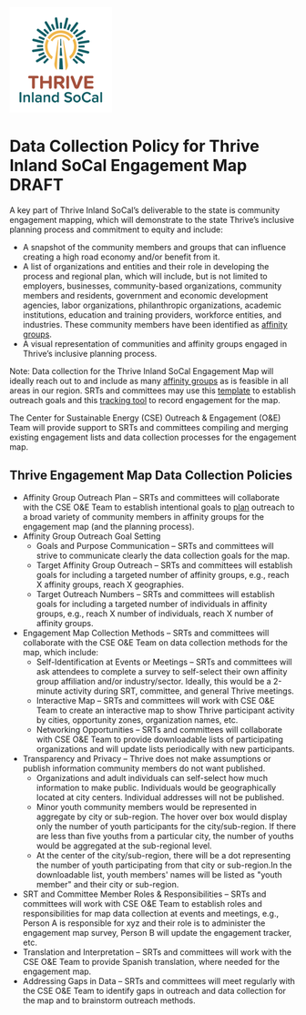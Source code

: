 ![Thrive Inland SoCal logo](https://github.com/thrive-archive/thrive-archive.github.io/blob/1702434137bb80fafb7136c9fb20250f619ffa92/thrive_inland_socal_logo_full_color_rgb_180px_w_72ppi.png) 

# Data Collection Policy for Thrive Inland SoCal Engagement Map DRAFT

A key part of Thrive Inland SoCal’s deliverable to the state is community engagement mapping, which will demonstrate to the state Thrive’s inclusive planning process and commitment to equity and include:

* A snapshot of the community members and groups that can influence creating a high road economy and/or benefit from it.  
* A list of organizations and entities and their role in developing the process and regional plan, which will include, but is not limited to employers, businesses, community-based organizations, community members and residents, government and economic development agencies, labor organizations, philanthropic organizations, academic institutions, education and training providers, workforce entities, and industries. These community members have been identified as [affinity groups](https://docs.google.com/document/d/1unv6QOePd0feVz1ifOuxTC4ieli2y3xc99R0B_xdXtI/edit).  
* A visual representation of communities and affinity groups engaged in Thrive’s inclusive planning process.

Note: Data collection for the Thrive Inland SoCal Engagement Map will ideally reach out to and include as many [affinity groups](https://docs.google.com/document/d/1unv6QOePd0feVz1ifOuxTC4ieli2y3xc99R0B_xdXtI/edit) as is feasible in all areas in our region. SRTs and committees may use this [template](https://docs.google.com/document/d/1xe-7gM5Xk-4L-eHiAyknDvJiMq_bf9usgoTrxq934qc/edit) to establish outreach goals and this [tracking tool](https://docs.google.com/spreadsheets/d/104d4mE_CdyiBPiHUqd9VUsIvt7EKPMvIF0h4-kwhXyA/edit?usp=sharing) to record engagement for the map.

The Center for Sustainable Energy (CSE) Outreach & Engagement (O\&E) Team will provide support to SRTs and committees compiling and merging existing engagement lists and data collection processes for the engagement map.

## Thrive Engagement Map Data Collection Policies

* Affinity Group Outreach Plan – SRTs and committees will collaborate with the CSE O\&E Team to establish intentional goals to [plan](https://docs.google.com/document/d/1xe-7gM5Xk-4L-eHiAyknDvJiMq_bf9usgoTrxq934qc/edit) outreach to a broad variety of community members in affinity groups for the engagement map (and the planning process).  
* Affinity Group Outreach Goal Setting   
  * Goals and Purpose Communication – SRTs and committees will strive to communicate clearly the data collection goals for the map.  
  * Target Affinity Group Outreach – SRTs and committees will establish goals for including a targeted number of affinity groups, e.g., reach X affinity groups, reach X geographies.  
  * Target Outreach Numbers – SRTs and committees will establish goals for including a targeted number of individuals in affinity groups, e.g., reach X number of individuals, reach X number of affinity groups.  
* Engagement Map Collection Methods – SRTs and committees will collaborate with the CSE O\&E Team on data collection methods for the map, which include:  
  * Self-Identification at Events or Meetings – SRTs and committees will ask attendees to complete a survey to self-select their own affinity group affiliation and/or industry/sector. Ideally, this would be a 2-minute activity during SRT, committee, and general Thrive meetings.   
  * Interactive Map – SRTs and committees will work with CSE O\&E Team to create an interactive map to show Thrive participant activity by cities, opportunity zones, organization names, etc.  
  * Networking Opportunities – SRTs and committees will collaborate with CSE O\&E Team to provide downloadable lists of participating organizations and will update lists periodically with new participants.   
* Transparency and Privacy – Thrive does not make assumptions or publish information community members do not want published.   
  * Organizations and adult individuals can self-select how much information to make public. Individuals would be geographically located at city centers. Individual addresses will not be published.   
  * Minor youth community members would be represented in aggregate by city or sub-region. The hover over box would display only the number of youth participants for the city/sub-region. If there are less than five youths from a particular city, the number of youths would be aggregated at the sub-regional level.  
  * At the center of the city/sub-region, there will be a dot representing the number of youth participating from that city or sub-region.In the downloadable list, youth members' names will be listed as "youth member" and their city or sub-region.  
* SRT and Committee Member Roles & Responsibilities – SRTs and committees will work with CSE O\&E Team to establish roles and responsibilities for map data collection at events and meetings, e.g., Person A is responsible for xyz and their role is to administer the engagement map survey, Person B will update the engagement tracker, etc.  
* Translation and Interpretation – SRTs and committees will work with the CSE O\&E Team to provide Spanish translation, where needed for the engagement map.  
* Addressing Gaps in Data – SRTs and committees will meet regularly with the CSE O\&E Team to identify gaps in outreach and data collection for the map and to brainstorm outreach methods.
